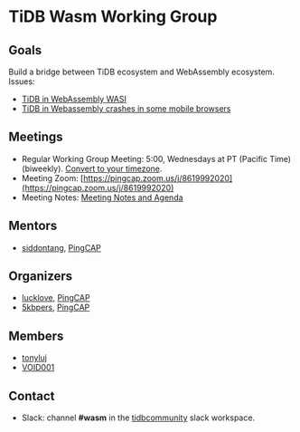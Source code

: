 # TiDB Wasm Working Group

## Goals

Build a bridge between TiDB ecosystem and WebAssembly ecosystem.
Issues:

- [TiDB in WebAssembly WASI](https://github.com/pingcap/tidb/issues/13236)
- [TiDB in Webassembly crashes in some mobile browsers](https://github.com/pingcap/tidb/issues/13322)

## Meetings

* Regular Working Group Meeting: 5:00, Wednesdays at PT (Pacific Time) (biweekly). [Convert to your timezone](http://www.thetimezoneconverter.com/?t=5:00&tz=PT%20%28Pacific%20Time%29).
* Meeting Zoom: [https://pingcap.zoom.us/j/8619992020](https://pingcap.zoom.us/j/8619992020)
* Meeting Notes: [Meeting Notes and Agenda](https://docs.google.com/document/d/1fTQO7UsUhIaytsma88VOPmWh3D2WaKVA6dAhpHqO6WM)

## Mentors

* [siddontang](http://github.com/siddontang), [PingCAP](https://github.com/pingcap)

## Organizers

* [lucklove](https://github.com/lucklove), [PingCAP](https://github.com/pingcap)
* [5kbpers](https://github.com/5kbpers), [PingCAP](https://github.com/pingcap)

## Members

* [tonyluj](https://github.com/tonyluj)
* [VOID001](https://github.com/VOID001)

## Contact

* Slack: channel **#wasm** in the
  [tidbcommunity](https://pingcap.com/tidbslack) slack workspace.
